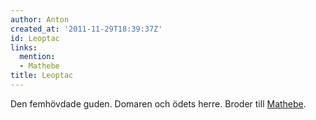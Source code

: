 ```yaml
---
author: Anton
created_at: '2011-11-29T18:39:37Z'
id: Leoptac
links:
  mention:
  - Mathebe
title: Leoptac
---
```


Den femhövdade guden. Domaren och ödets herre. Broder till [Mathebe].

  [Mathebe]: Mathebe
